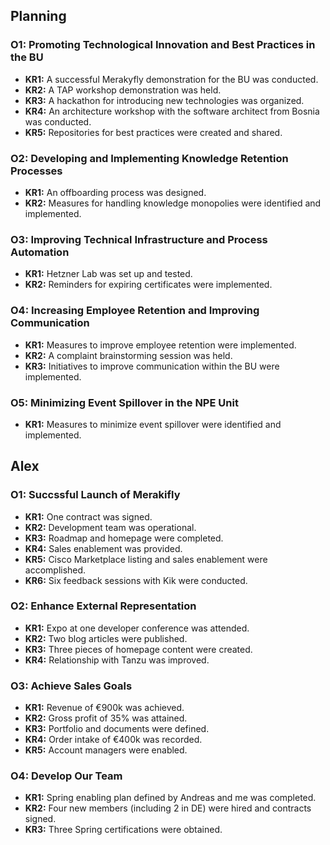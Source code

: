 ## Planning
### O1: Promoting Technological Innovation and Best Practices in the BU

- **KR1:** A successful Merakyfly demonstration for the BU was conducted.
- **KR2:** A TAP workshop demonstration was held.
- **KR3:** A hackathon for introducing new technologies was organized.
- **KR4:** An architecture workshop with the software architect from Bosnia was conducted.
- **KR5:** Repositories for best practices were created and shared.

### O2: Developing and Implementing Knowledge Retention Processes

- **KR1:** An offboarding process was designed.
- **KR2:** Measures for handling knowledge monopolies were identified and implemented.

### O3: Improving Technical Infrastructure and Process Automation

- **KR1:** Hetzner Lab was set up and tested.
- **KR2:** Reminders for expiring certificates were implemented.

### O4: Increasing Employee Retention and Improving Communication

- **KR1:** Measures to improve employee retention were implemented.
- **KR2:** A complaint brainstorming session was held.
- **KR3:** Initiatives to improve communication within the BU were implemented.

### O5: Minimizing Event Spillover in the NPE Unit

- **KR1:** Measures to minimize event spillover were identified and implemented.


## Alex

### O1: Succssful Launch of Merakifly

- **KR1:** One contract was signed. 
- **KR2:** Development team was operational.
- **KR3:** Roadmap and homepage were completed.
- **KR4:** Sales enablement was provided.
- **KR5:** Cisco Marketplace listing and sales enablement were accomplished.
- **KR6:** Six feedback sessions with Kik were conducted.

### O2: Enhance External Representation

- **KR1:** Expo at one developer conference was attended.
- **KR2:** Two blog articles were published.
- **KR3:** Three pieces of homepage content were created.
- **KR4:** Relationship with Tanzu was improved.

### O3: Achieve Sales Goals

- **KR1:** Revenue of €900k was achieved.
- **KR2:** Gross profit of 35% was attained.
- **KR3:** Portfolio and documents were defined.
- **KR4:** Order intake of €400k was recorded.
- **KR5:** Account managers were enabled.

### O4: Develop Our Team

- **KR1:** Spring enabling plan defined by Andreas and me was completed.
- **KR2:** Four new members (including 2 in DE) were hired and contracts signed.
- **KR3:** Three Spring certifications were obtained.
